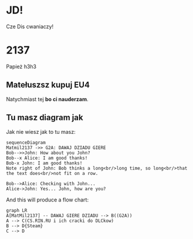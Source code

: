 # JD!

Cze Dis cwaniaczy!


# 2137

Papież h3h3

## Matełuszsz kupuj EU4

Natychmiast tej **bo ci nauderzam**.



## Tu masz diagram jak 

Jak nie wiesz jak to tu masz:

```mermaid
sequenceDiagram
Matmil2137 ->> G2A: DAWAJ DZIADU GIERE
Bob-->>John: How about you John?
Bob--x Alice: I am good thanks!
Bob-x John: I am good thanks!
Note right of John: Bob thinks a long<br/>long time, so long<br/>that the text does<br/>not fit on a row.

Bob-->Alice: Checking with John...
Alice->John: Yes... John, how are you?
```

And this will produce a flow chart:

```mermaid
graph LR
A[MatMil2137] -- DAWAJ GIERE DZIADU --> B((G2A))
A --> C(CS.RIN.RU i ich cracki do DLCkow)
B --> D{Steam}
C --> D
```
